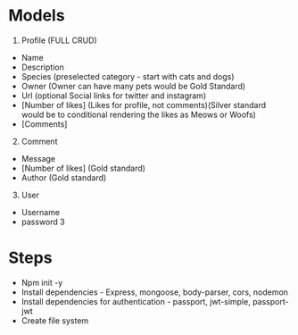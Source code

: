 # Models

1. Profile (FULL CRUD)

- Name
- Description
- Species (preselected category - start with cats and dogs)
- Owner (Owner can have many pets would be Gold Standard)
- Url (optional Social links for twitter and instagram)
- [Number of likes] (Likes for profile, not comments)(Silver standard would be to conditional rendering the likes as Meows or Woofs)
- [Comments]

2. Comment

- Message
- [Number of likes] (Gold standard)
- Author (Gold standard)

3. User

- Username
- password
  3

# Steps

- Npm init -y
- Install dependencies - Express, mongoose, body-parser, cors, nodemon
- Install dependencies for authentication - passport, jwt-simple, passport-jwt
- Create file system
